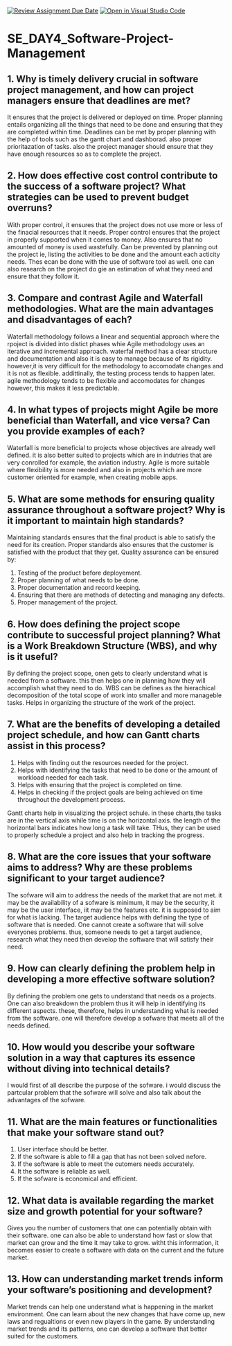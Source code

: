 [![Review Assignment Due Date](https://classroom.github.com/assets/deadline-readme-button-22041afd0340ce965d47ae6ef1cefeee28c7c493a6346c4f15d667ab976d596c.svg)](https://classroom.github.com/a/9pw6JKcu)
[![Open in Visual Studio Code](https://classroom.github.com/assets/open-in-vscode-2e0aaae1b6195c2367325f4f02e2d04e9abb55f0b24a779b69b11b9e10269abc.svg)](https://classroom.github.com/online_ide?assignment_repo_id=15683569&assignment_repo_type=AssignmentRepo)
# SE_DAY4_Software-Project-Management
## 1. Why is timely delivery crucial in software project management, and how can project managers ensure that deadlines are met?
It ensures that the project is delivered or deployed on time. Proper planning entails organizing all the things that need to be done and ensuring that they are completed within time. Deadlines can be met by proper planning with the help of tools such as the gantt chart and dashborad. also proper prioritazation of tasks. also the project manager should ensure that they have enough resources so as to complete the project.

## 2. How does effective cost control contribute to the success of a software project? What strategies can be used to prevent budget overruns?
With proper control, it ensures that the project does not use more or less of the finacial resources that it needs. Proper control ensures that the project in properly supported when it comes to money. Also ensures that no amounted of money is used wastefully. Can be prevented by planning out the project ie, listing the activities to be done and the amount each acticity needs. Thes ecan be done with the use of software tool as well. 
one can also research on the project do gie an estimation of what they need and ensure that they follow it.

## 3. Compare and contrast Agile and Waterfall methodologies. What are the main advantages and disadvantages of each?
Waterfall methodology follows a linear and sequential approach where the rpoject is divided into distict phases whie Agile methodology uses an iterative and incremental approach.
waterfal method has a clear structure and documentation and also it is easy to manage because of its rigidity. however,it is very difficult for the methodology to accomodate changes and it is not as flexible. addittinally, the testing process tends to happen later.
agile methodology tends to be flexible and accomodates for changes however, this makes it less predictable.

## 4. In what types of projects might Agile be more beneficial than Waterfall, and vice versa? Can you provide examples of each?
Waterfall is more beneficial to projects whose objectives are already well defined. it is also better suited to projects which are in indutries that are very conrolled for example, the aviation industry.
Agile is more suitable where flexibility is more needed and also in projects which are more customer oriented for example, when creating mobile apps.

## 5. What are some methods for ensuring quality assurance throughout a software project? Why is it important to maintain high standards?
Maintaining standards ensures that the final product is able to satisfy the need for its creation. Proper standards also ensures that the customer is satisfied with the product that they get.
Quality assurance can be ensured by:
1. Testing of the product before deployement.
2. Proper planning of what needs to be done.
3. Proper documentation and record keeping.
4. Ensuring that there are methods of detecting and managing any defects.
5. Proper management of the project.
   
## 6. How does defining the project scope contribute to successful project planning? What is a Work Breakdown Structure (WBS), and why is it useful?
By defining the project scope, onen gets to clearly understand what is needed from a software. this then helps one in planning how they will accomplish what they need to do.
WBS can be defines as the hierachical decomposition of the total scope of work into smaller and more manageble tasks. Helps in organizing the structure of the work of the project.

## 7. What are the benefits of developing a detailed project schedule, and how can Gantt charts assist in this process?
1. Helps with finding out the resources needed for the project.
2. Helps with identifying the tasks that need to be done or the amount of workload needed for each task.
3. Helps with ensuring that the project is completed on time.
4. Helps in checking if the project goals are being achieved on time throughout the development process.

Gantt charts help in visualizing the project schule. in these charts,the tasks are in the vertical axis while time is on the horizontal axis. the length of the horizontal bars indicates how long a task will take. THus, they can be used to properly schedule a project and also help in tracking the progress.

## 8. What are the core issues that your software aims to address? Why are these problems significant to your target audience?
The sofware will aim to address the needs of the market that are not met. it may be the availability of a sofware is minimum, it may be the security, it may be the user interface, iit may be the features etc. it is supposed to aim for what is lacking. The target audience helps with defining the type of software that is needed. One cannot create a software that will solve everyones problems. thus, someone needs to get a target audience, research what they need then develop the software that will satisfy their need.

## 9. How can clearly defining the problem help in developing a more effective software solution?
By defining the problem one gets to understand that needs os a projects. One can also breakdown the problem thus it will help in identifying its different aspects. these, therefore, helps in understanding what is needed from the software. one will therefore develop a sofware that meets all of the needs defined.

## 10. How would you describe your software solution in a way that captures its essence without diving into technical details?
I would first of all describe the purpose of the sofware. i would discuss the partcular problem that the sofware will solve and also talk about the advantages of the sofware.

## 11. What are the main features or functionalities that make your software stand out?
1. User interface should be better.
2. If the software is able to fill a gap that has not been solved nefore.
3. If the software is able to meet the cutomers needs accurately.
4. It the software is reliable as well.
5. If the sofware is economical and  efficient.

## 12. What data is available regarding the market size and growth potential for your software?
Gives you the number of customers that one can potentially obtain with their software. one can also be able to understand how fast or slow that market can grow and the time it may take to grow. witht this information, it becomes easier to create a software with data on the current and the future market.

## 13. How can understanding market trends inform your software’s positioning and development?
Market trends can help one understand what is happening in the market environment. One can learn about the new changes that have come up, new laws and regualtions or even new players in the game. By understanding market trends and its patterns, one can develop a software that better suited for the customers.
